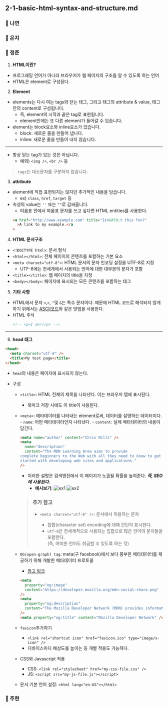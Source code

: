 ## 2-1-basic-html-syntax-and-structure.md

### 📝 나연

### 📝 은지

### 📝 정준

1. **HTML이란?**

- 프로그래밍 언어가 아니라 브라우저가 웹 페이지의 구조를 알 수 있도록 하는 언어
- HTML은 element로 구성된다.

2. **Element**

- elements는 다시 여는 tags와 닫는 태그, 그리고 태그의 attribute & value, 태그 안의 content로 구성됩니다.
  - 즉, element의 시작과 끝은 tag로 표현됩니다.
  - element안에는 또 다른 element가 들어갈 수 있습니다.
- element는 block요소와 inline요소가 있습니다.
  - block: 새로운 줄을 만들어 냅니다.
  - inline: 새로운 줄을 만들어 내지 않습니다.

---

- 항상 닫는 tag가 있는 것은 아닙니다.
  - 예외) `<img />`, `<br />` 등

> `tags`는 대소문자를 구분하지 않습니다.

3. **attribute**

- element에 직접 표현되지는 않지만 추가적인 내용을 담습니다.
  - ex) `class`, `href`, `target` 등
- 속성의 value는 `''` 또는 `""`로 감싸줍니다.
  - 따옴표 안에서 따옴표 문자를 쓰고 싶다면 HTML entities를 사용한다.
  ```html
  <a href="http://www.example.com" title="Isn&#39;t this fun?"
    >A link to my example.</a
  >
  ```

4. **HTML 문서구조**

- `<!DOCTYPE html>`: 문서 형식
- `<html></html>`: 전체 페이지의 콘텐츠를 포함하는 기본 요소
- `<meta charset="utf-8">`: HTML 문서의 문자 인코딩 설정을 UTF-8로 지정
  - UTF-8에는 전세계에서 사용되는 언어에 대한 대부분의 문자가 포함
- `<title></title>`: 웹 페이지의 title을 지정
- `<body></body>`: 페이지에 표시되는 모든 콘텐츠를 포함하는 태그

5. **기타 사항**

- HTML에서 문자 `<`,`>`, `"`및 `&`는 특수 문자이다. 때문에 HTML 코드로 해석되지 않게 하기 위해서는 [ASCII코드](https://en.wikipedia.org/wiki/List_of_XML_and_HTML_character_entity_references)와 같은 방법을 사용한다.
- HTML 주석
  ```html
  <!-- <p>I am!</p> -->
  ```

---

6. **head 태그**

```html
<head>
  <meta charset="utf-8" />
  <title>My test page</title>
</head>
```

- `head`의 내용은 페이지에 표시되지 않는다.
- 구성

  - `<title>`: HTML 전체의 제목을 나타낸다. 이는 브라우저 탭에 표시된다.
    - 북마크 저장 시에도 이 title이 사용된다.
  - `<meta>`: 메타데이터를 나타내는 element로써, 데이터를 설명하는 데이터이다. - `name`: 어떤 메타데이터인지 나타낸다. - `content`: 실제 메타데이터의 내용이 담긴다.

    ```html
    <meta name="author" content="Chris Mills" />
    <meta
      name="description"
      content="The MDN Learning Area aims to provide
    complete beginners to the Web with all they need to know to get
    started with developing web sites and applications."
    />
    ```

    - 이러한 설명은 검색엔진에서 이 페이지가 노출될 확률을 높여준다. _**즉, SEO에 사용된다.**_
      - **예시보기:**
        ![ex1](https://github.com/Front-Play/mdn-fe-curriculum/assets/96231175/475d1d2a-5d7c-41e4-8925-daf01fa9f0e1)
        ![ex2](https://github.com/Front-Play/mdn-fe-curriculum/assets/96231175/f73d40f8-17a3-452f-a3d2-d8b09504d3aa)

    > ### 추가 참고
    >
    > - `<meta charset="utf-8" />`: 문서에서 허용하는 문자
    >
    >   - 집합(character set) encoding에 대해 간단히 표시한다.
    >   - `utf-8`은 전세계적으로 사용되는 집합으로 많은 언어의 문자들을 포함한다.  
    >     (즉, 어떠한 언어도 취급할 수 있도록 하는 것)

  - `OG(open-graph) tag`: meta(구 facebook)에서 보다 풍부한 메타데이터를 제공하기 위해 개발한 메타데이터 프로토콜

    - [참고 링크](https://ogp.me/)

    ```html
    <meta
      property="og:image"
      content="https://developer.mozilla.org/mdn-social-share.png"
    />
    <meta
      property="og:description"
      content="The Mozilla Developer Network (MDN) provides information about Open Web technologies including HTML, CSS, and APIs for both Web sites and HTML5 Apps. It also documents Mozilla products, like Firefox OS."
    />
    <meta property="og:title" content="Mozilla Developer Network" />
    ```

  - `favicon`추가하기

    - `<link rel="shortcut icon" href="favicon.ico" type="image/x-icon" />`
    - 디바이스마다 해상도를 높이는 등 개별 적용도 가능하다.

  - CSS와 Javascript 적용

    - CSS: `<link rel="stylesheet" href="my-css-file.css" />`
    - JS: `<script src="my-js-file.js"></script>`

  - 문서 기본 언어 설정: `<html lang="en-US"></html>`

### 📝 주현
